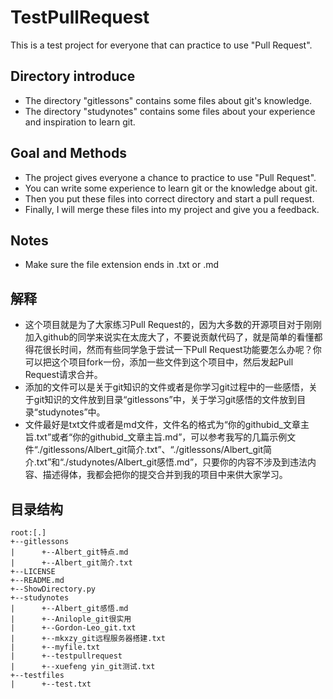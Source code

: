 # TestPullRequest
This is a test project for everyone that can practice to use "Pull Request".

## Directory introduce
- The directory "gitlessons" contains some files about git's knowledge.
- The directory "studynotes" contains some files about your experience and inspiration to learn git.

## Goal and Methods
- The project gives everyone a chance to practice to use "Pull Request". 
- You can write some experience to learn git or the knowledge about git. 
- Then you put these files into correct directory and start a pull request. 
- Finally, I will merge these files into my project and give you a feedback.

## Notes
- Make sure the file extension ends in .txt or .md


## 解释
- 这个项目就是为了大家练习Pull Request的，因为大多数的开源项目对于刚刚加入github的同学来说实在太庞大了，不要说贡献代码了，就是简单的看懂都得花很长时间，然而有些同学急于尝试一下Pull Request功能要怎么办呢？你可以把这个项目fork一份，添加一些文件到这个项目中，然后发起Pull Request请求合并。
- 添加的文件可以是关于git知识的文件或者是你学习git过程中的一些感悟，关于git知识的文件放到目录“gitlessons”中，关于学习git感悟的文件放到目录“studynotes”中。
- 文件最好是txt文件或者是md文件，文件名的格式为“你的githubid_文章主旨.txt”或者“你的githubid_文章主旨.md”，可以参考我写的几篇示例文件“./gitlessons/Albert_git简介.txt”、“./gitlessons/Albert_git简介.txt”和“./studynotes/Albert_git感悟.md”，只要你的内容不涉及到违法内容、描述得体，我都会把你的提交合并到我的项目中来供大家学习。


## 目录结构

```
root:[.]
+--gitlessons
|      +--Albert_git特点.md
|      +--Albert_git简介.txt
+--LICENSE
+--README.md
+--ShowDirectory.py
+--studynotes
|      +--Albert_git感悟.md
|      +--Anilople_git很实用
|      +--Gordon-Leo_git.txt
|      +--mkxzy_git远程服务器搭建.txt
|      +--myfile.txt
|      +--testpullrequest
|      +--xuefeng yin_git测试.txt
+--testfiles
|      +--test.txt
```